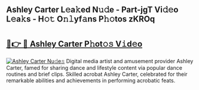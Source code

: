 ## Ashley Carter L𝚎a𝚔ed N𝚞𝚍e - Part-jgT Vi𝚍𝚎o L𝚎a𝚔s - H𝚘𝚝 O𝚗𝚕yf𝚊ns P𝚑𝚘tos zKROq

# <h2><a href="http://kfb69ci.oniu.top/?m=Ashley+Carter">🔗👉 🔴 Ashley Carter P𝚑ot𝚘𝚜 V𝚒d𝚎o</a></h2>

[![Ashley Carter Nu𝚍e𝚜](https://i.imgur.com/0qMVB7G.gif)](http://kfb69ci.oniu.top/?m=Ashley+Carter)
Digital media artist and amusement provider Ashley Carter, famed for sharing dance and lifestyle content via popular dance routines and brief clips. Skilled acrobat Ashley Carter, celebrated for their remarkable abilities and achievements in performing acrobatic feats.  
